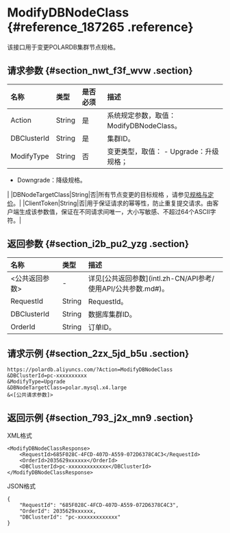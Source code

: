 # ModifyDBNodeClass {#reference_187265 .reference}

该接口用于变更POLARDB集群节点规格。

## 请求参数 {#section_nwt_f3f_wvw .section}

|名称|类型|是否必须|描述|
|:-|:-|:---|:-|
|Action|String|是|系统规定参数，取值：ModifyDBNodeClass。|
|DBClusterId|String|是|集群ID。|
|ModifyType|String|否|变更类型，取值： -   Upgrade：升级规格；
-   Downgrade：降级规格。

 |
|DBNodeTargetClass|String|否|所有节点变更的目标规格 ，请参见[规格与定价](../../../../intl.zh-CN/产品定价/规格与定价.md#)。|
|ClientToken|String|否|用于保证请求的幂等性，防止重复提交请求。由客户端生成该参数值，保证在不同请求间唯一，大小写敏感、不超过64个ASCII字符。|

## 返回参数 {#section_i2b_pu2_yzg .section}

|名称|类型|描述|
|:-|:-|:-|
|<公共返回参数\>|-|详见[公共返回参数](intl.zh-CN/API参考/ 使用API/公共参数.md#)。|
|RequestId|String|RequestId。|
|DBClusterId|String|数据库集群ID。|
|OrderId|String|订单ID。|

## 请求示例 {#section_2zx_5jd_b5u .section}

``` {#codeblock_8o4_t5f_ga8}
https://polardb.aliyuncs.com/?Action=ModifyDBNodeClass
&DBClusterId=pc-xxxxxxxxxx
&ModifyType=Upgrade
&DBNodeTargetClass=polar.mysql.x4.large
&<[公共请求参数]>
```

## 返回示例 {#section_793_j2x_mn9 .section}

XML格式

``` {#codeblock_3g1_bzw_103}
<ModifyDBNodeClassResponse>  
    <RequestId>685F028C-4FCD-407D-A559-072D6378C4C3</RequestId>
    <OrderId>2035629xxxxxx</OrderId>
    <DBClusterId>pc-xxxxxxxxxxxxx</DBClusterId>
</ModifyDBNodeClassResponse>
```

JSON格式

``` {#codeblock_nej_jka_9uy}
{
    "RequestId": "685F028C-4FCD-407D-A559-072D6378C4C3",
    "OrderId": 2035629xxxxxx,
    "DBClusterId": "pc-xxxxxxxxxxxxx"
}
```

